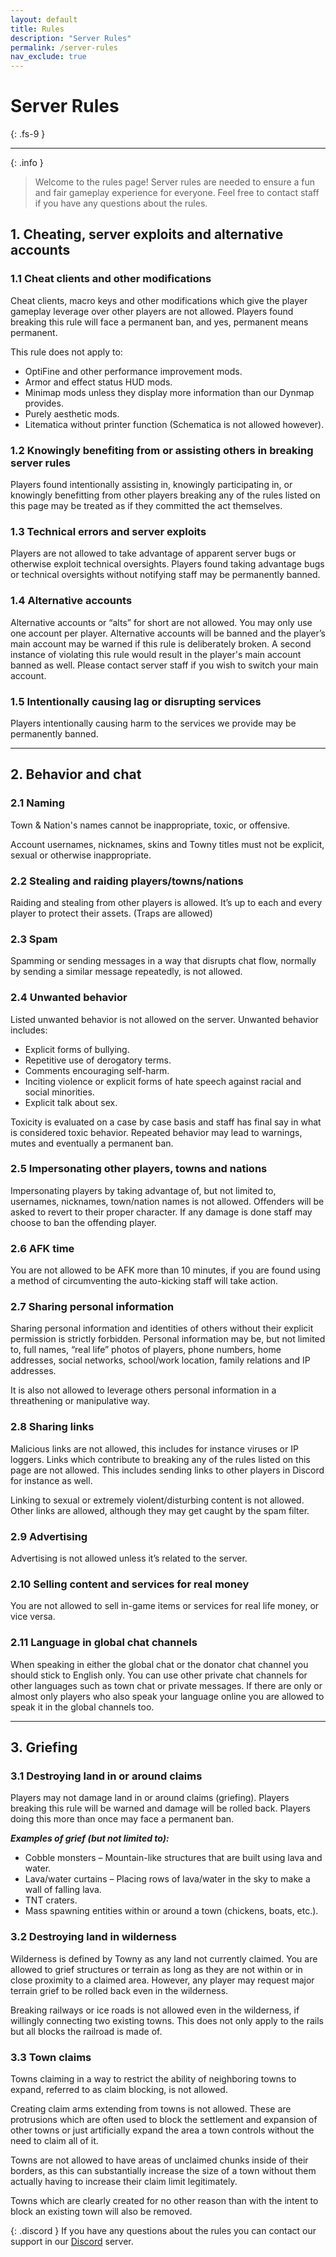 ```yaml
---
layout: default
title: Rules
description: "Server Rules"
permalink: /server-rules
nav_exclude: true
---
```


# Server Rules
{: .fs-9 }

---

{: .info }
> Welcome to the rules page! Server rules are needed to ensure a fun and fair gameplay experience for everyone. Feel free to contact staff if you have any questions about the rules.

## 1. Cheating, server exploits and alternative accounts
### 1.1 Cheat clients and other modifications

Cheat clients, macro keys and other modifications which give the player gameplay leverage over other players are not allowed. Players found breaking this rule will face a permanent ban, and yes, permanent means permanent.

This rule does not apply to:
- OptiFine and other performance improvement mods.
- Armor and effect status HUD mods.
- Minimap mods unless they display more information than our Dynmap provides.
- Purely aesthetic mods.
- Litematica without printer function (Schematica is not allowed however).

### 1.2 Knowingly benefiting from or assisting others in breaking server rules

Players found intentionally assisting in, knowingly participating in, or knowingly benefitting from other players breaking any of the rules listed on this page may be treated as if they committed the act themselves.

### 1.3 Technical errors and server exploits

Players are not allowed to take advantage of apparent server bugs or otherwise exploit technical oversights. Players found taking advantage bugs or technical oversights without notifying staff may be permanently banned.

### 1.4 Alternative accounts

Alternative accounts or “alts” for short are not allowed. You may only use one account per player. Alternative accounts will be banned and the player’s main account may be warned if this rule is deliberately broken. A second instance of violating this rule would result in the player's main account banned as well. Please contact server staff if you wish to switch your main account.

### 1.5 Intentionally causing lag or disrupting services

Players intentionally causing harm to the services we provide may be permanently banned.

---

## 2. Behavior and chat
### 2.1 Naming

Town & Nation's names cannot be inappropriate, toxic, or offensive.

Account usernames, nicknames, skins and Towny titles must not be explicit, sexual or otherwise inappropriate.

### 2.2 Stealing and raiding players/towns/nations

Raiding and stealing from other players is allowed. It’s up to each and every player to protect their assets. (Traps are allowed)

### 2.3 Spam

Spamming or sending messages in a way that disrupts chat flow, normally by sending a similar message repeatedly, is not allowed.

### 2.4 Unwanted behavior

Listed unwanted behavior is not allowed on the server. Unwanted behavior includes:

- Explicit forms of bullying.
- Repetitive use of derogatory terms.
- Comments encouraging self-harm.
- Inciting violence or explicit forms of hate speech against racial and social minorities.
- Explicit talk about sex.

Toxicity is evaluated on a case by case basis and staff has final say in what is considered toxic behavior. Repeated behavior may lead to warnings, mutes and eventually a permanent ban.

### 2.5 Impersonating other players, towns and nations

Impersonating players by taking advantage of, but not limited to, usernames, nicknames, town/nation names is not allowed. Offenders will be asked to revert to their proper character. If any damage is done staff may choose to ban the offending player.

### 2.6 AFK time

You are not allowed to be AFK more than 10 minutes, if you are found using a method of circumventing the auto-kicking staff will take action.

### 2.7 Sharing personal information

Sharing personal information and identities of others without their explicit permission is strictly forbidden. Personal information may be, but not limited to, full names, “real life” photos of players, phone numbers, home addresses, social networks, school/work location, family relations and IP addresses.

It is also not allowed to leverage others personal information in a threathening or manipulative way.

### 2.8 Sharing links

Malicious links are not allowed, this includes for instance viruses or IP loggers. Links which contribute to breaking any of the rules listed on this page are not allowed. This includes sending links to other players in Discord for instance as well.

Linking to sexual or extremely violent/disturbing content is not allowed. Other links are allowed, although they may get caught by the spam filter.

### 2.9 Advertising

Advertising is not allowed unless it’s related to the server.

### 2.10 Selling content and services for real money

You are not allowed to sell in-game items or services for real life money, or vice versa.

### 2.11 Language in global chat channels

When speaking in either the global chat or the donator chat channel you should stick to English only. You can use other private chat channels for other languages such as town chat or private messages. If there are only or almost only players who also speak your language online you are allowed to speak it in the global channels too.

---

## 3. Griefing
### 3.1 Destroying land in or around claims

Players may not damage land in or around claims (griefing). Players breaking this rule will be warned and damage will be rolled back. Players doing this more than once may face a permanent ban. 

***Examples of grief (but not limited to):***
- Cobble monsters – Mountain-like structures that are built using lava and water.
- Lava/water curtains – Placing rows of lava/water in the sky to make a wall of falling lava.
- TNT craters.
- Mass spawning entities within or around a town (chickens, boats, etc.).

### 3.2 Destroying land in wilderness

Wilderness is defined by Towny as any land not currently claimed. You are allowed to grief structures or terrain as long as they are not within or in close proximity to a claimed area. However, any player may request major terrain grief to be rolled back even in the wilderness.

Breaking railways or ice roads is not allowed even in the wilderness, if willingly connecting two existing towns. This does not only apply to the rails but all blocks the railroad is made of.

### 3.3 Town claims

Towns claiming in a way to restrict the ability of neighboring towns to expand, referred to as claim blocking, is not allowed.

Creating claim arms extending from towns is not allowed. These are protrusions which are often used to block the settlement and expansion of other towns or just artificially expand the area a town controls without the need to claim all of it.

Towns are not allowed to have areas of unclaimed chunks inside of their borders, as this can substantially increase the size of a town without them actually having to increase their claim limit legitimately.

Towns which are clearly created for no other reason than with the intent to block an existing town will also be removed.

{: .discord }
If you have any questions about the rules you can contact our support in our [Discord] server.

[Discord]: https://discord.gg/H9VNKH9tJC

